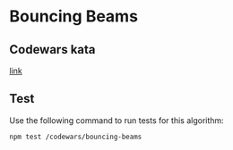# Bouncing Beams

## Codewars kata
[link](https://www.codewars.com/kata/5cbf57a636240b0025b09396)

## Test

Use the following command to run tests for this algorithm:

```
npm test /codewars/bouncing-beams
```